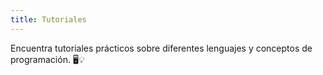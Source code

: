 ```yaml
---
title: Tutoriales
---
```


 Encuentra tutoriales prácticos sobre diferentes lenguajes y conceptos de programación. 🖥️💡




